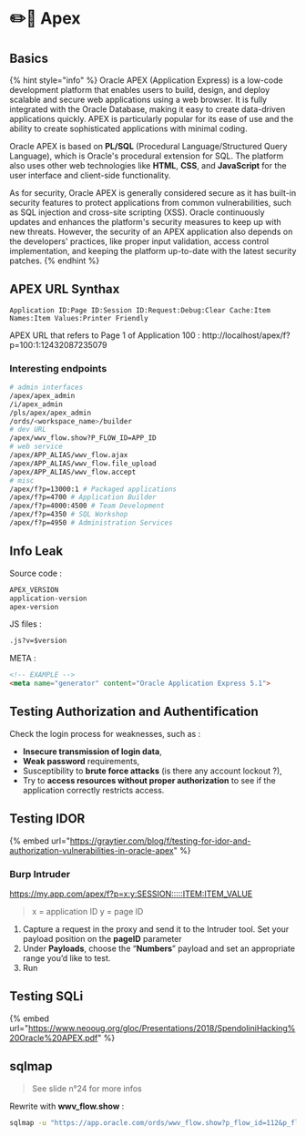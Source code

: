# ✏️📏 Apex
## Basics
{% hint style="info" %} Oracle APEX (Application Express) is a low-code development platform that enables users to build, design, and deploy scalable and secure web applications using a web browser. It is fully integrated with the Oracle Database, making it easy to create data-driven applications quickly. APEX is particularly popular for its ease of use and the ability to create sophisticated applications with minimal coding.

Oracle APEX is based on **PL/SQL** (Procedural Language/Structured Query Language), which is Oracle's procedural extension for SQL. The platform also uses other web technologies like **HTML**, **CSS**, and **JavaScript** for the user interface and client-side functionality.

As for security, Oracle APEX is generally considered secure as it has built-in security features to protect applications from common vulnerabilities, such as SQL injection and cross-site scripting (XSS). Oracle continuously updates and enhances the platform's security measures to keep up with new threats. However, the security of an APEX application also depends on the developers' practices, like proper input validation, access control implementation, and keeping the platform up-to-date with the latest security patches. {% endhint %}

## APEX URL Synthax
```text
Application ID:Page ID:Session ID:Request:Debug:Clear Cache:Item Names:Item Values:Printer Friendly
```

APEX URL that refers to Page 1 of Application 100 : http://localhost/apex/f?p=100:1:12432087235079

### Interesting endpoints
```bash
# admin interfaces
/apex/apex_admin
/i/apex_admin
/pls/apex/apex_admin
/ords/<workspace_name>/builder
# dev URL
/apex/wwv_flow.show?P_FLOW_ID=APP_ID
# web service
/apex/APP_ALIAS/wwv_flow.ajax
/apex/APP_ALIAS/wwv_flow.file_upload
/apex/APP_ALIAS/wwv_flow.accept
# misc
/apex/f?p=13000:1 # Packaged applications
/apex/f?p=4700 # Application Builder
/apex/f?p=4000:4500 # Team Development
/apex/f?p=4350 # SQL Workshop
/apex/f?p=4950 # Administration Services
```

## Info Leak
Source code :
```txt
APEX_VERSION
application-version
apex-version
```
JS files :
```txt
.js?v=$version
```

META :
```html
<!-- EXAMPLE -->
<meta name="generator" content="Oracle Application Express 5.1">
```
## Testing Authorization and Authentification
Check the login process for weaknesses, such as : 
* **Insecure transmission of login data**,
* **Weak password** requirements,
* Susceptibility to **brute force attacks** (is there any account lockout ?),
* Try to **access resources without proper authorization** to see if the application correctly restricts access.

## Testing IDOR
{% embed url="https://graytier.com/blog/f/testing-for-idor-and-authorization-vulnerabilities-in-oracle-apex" %}
### Burp Intruder
https://my.app.com/apex/f?p=x:y:SESSION:::::ITEM:ITEM_VALUE
>x = application ID
y = page ID
1. Capture a request in the proxy and send it to the Intruder tool. Set your payload position on the **pageID** parameter
2. Under **Payloads**, choose the “**Numbers**” payload and set an appropriate range you’d like to test. 
3. Run

## Testing SQLi
{% embed url="https://www.neooug.org/gloc/Presentations/2018/SpendoliniHacking%20Oracle%20APEX.pdf" %}

## sqlmap
>See slide n°24 for more infos

Rewrite with **wwv_flow.show** :
```bash
sqlmap -u "https://app.oracle.com/ords/wwv_flow.show?p_flow_id=112&p_flow_step_id=5&p_instance=14720048029141&p_arg_name=RP,45&p_arg_value=F_DISPLAY" --batch --dbms Oracle --level 3 --risk 3
```
